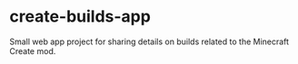 # create-builds-app

Small web app project for sharing details on builds related to the Minecraft Create mod.
